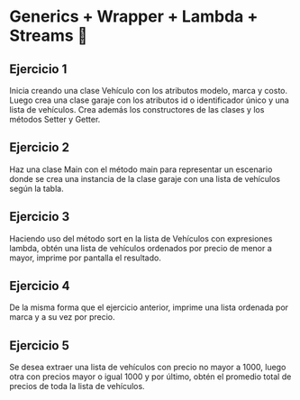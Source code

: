 # Generics + Wrapper + Lambda + Streams 🚀

## Ejercicio 1
Inicia creando una clase Vehículo con los atributos modelo, marca y costo. Luego crea una clase garaje con los atributos id o identificador único y una lista de vehículos. Crea además los constructores de las clases y los métodos Setter y Getter.

## Ejercicio 2 
Haz una clase Main con el método main para representar un escenario donde se crea una instancia de la clase garaje con una lista de vehículos según la tabla.

## Ejercicio 3
Haciendo uso del método sort en la lista de Vehículos con expresiones lambda, obtén una lista de vehículos ordenados por precio de menor a mayor, imprime por pantalla el resultado.

## Ejercicio 4
De la misma forma que el ejercicio anterior, imprime una lista ordenada por marca y a su vez por precio.

## Ejercicio 5
Se desea extraer una lista de vehículos con precio no mayor a 1000, luego otra con precios mayor o igual 1000 y por último, obtén el promedio total de precios de toda la lista de vehículos.

